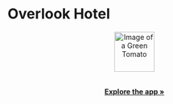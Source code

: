 <h1 align="left">Overlook Hotel</h1>

<p align="center">
  <a href="https://github.com/alexthompson207/rancid-tomatillos">
    <img src="./images/tomato.svg" alt="Image of a Green Tomato" width="80" height="80">
  </a>
    <p align="center">
    <br />
    <a href="https://alexthompson207.github.io/overlook/"><strong>Explore the app »</strong></a>
    <br />
    <br />
    </p>
  </p>
